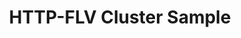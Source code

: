 ---
title: HTTP-FLV Cluster Sample
sidebar_label: HTTP-FLV Cluster Sample
hide_title: false
hide_table_of_contents: false
---